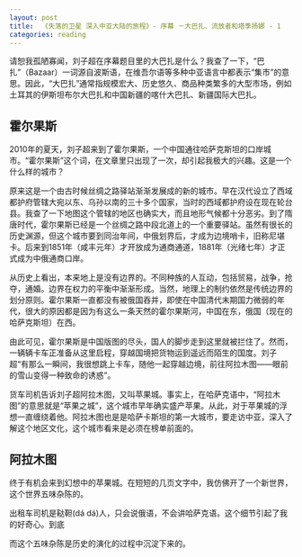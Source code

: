 ```yaml
---
layout: post
title:  《失落的卫星 深入中亚大陆的旅程》- 序幕 －大巴扎、流放者和塔季扬娜 - 1
categories: reading
---
```



请恕我孤陋寡闻，刘子超在序幕题目里的大巴扎是什么？我查了一下，“巴扎”（Bazaar）一词源自波斯语，在维吾尔语等多种中亚语言中都表示“集市”的意思。因此，“大巴扎”通常指规模宏大、历史悠久、商品种类繁多的大型市场，例如土耳其的伊斯坦布尔大巴扎和中国新疆的喀什大巴扎、新疆国际大巴扎。

## 霍尔果斯

2010年的夏天，刘子超来到了霍尔果斯，一个中国通往哈萨克斯坦的口岸城市。“霍尔果斯”这个词，在文章里只出现了一次，却引起我极大的兴趣。这是一个什么样的城市？

原来这是一个由古时候丝绸之路驿站渐渐发展成的新的城市。早在汉代设立了西域都护府管辖大宛以东、乌孙以南的三十多个国家，当时的西域都护府设在现在轮台县。我查了一下地图这个管辖的地区也确实大，而且地形气候都十分恶劣。到了隋唐时代，霍尔果斯已经是一个丝绸之路中段北道上的一个重要驿站。虽然有很长的历史渊源，但这个城市要到同治年间，中俄划界后，才成为边境哨卡，旧称尼堪卡。后来到1851年（咸丰元年）才开放成为通商通道，1881年（光绪七年）才正式成为中俄通商口岸。

从历史上看出，本来地上是没有边界的。不同种族的人互动，包括贸易，战争，抢夺，通婚。边界在权力的平衡中渐渐形成。当然，地理上的制约依然是传统边界的划分原则。霍尔果斯一直都没有被俄国吞并，即使在中国清代末期国力微弱的年代，很大的原因都是因为有这么一条天然的霍尔果斯河，中国在东，俄国（现在的哈萨克斯坦）在西。

由此可见，霍尔果斯是中国版图的尽头，国人的脚步走到这里就被拦住了。然而，一辆辆卡车正准备从这里启程，穿越国境把货物运到遥远而陌生的国度。刘子超“有那么一瞬间，我很想跳上卡车，随他一起穿越边境，前往阿拉木图——眼前的雪山变得一种致命的诱惑”。

货车司机告诉刘子超阿拉木图，又叫苹果城。事实上，在哈萨克语中，“阿拉木图”的意思就是“苹果之城”，这个城市早年确实盛产苹果。从此，对于苹果城的浮想一直缠绕着他。阿拉木图也是是哈萨卡斯坦的第一大城市，要走访中亚，深入了解这个地区文化，这个城市看来是必须在榜单前面的。

## 阿拉木图

终于有机会来到幻想中的苹果城。在短短的几页文字中，我仿佛开了一个新世界，这个世界五味杂陈的。

出租车司机是鞑靼(dá dá)人，只会说俄语，不会讲哈萨克语。这个细节引起了我的好奇心。到底



而这个五味杂陈是历史的演化的过程中沉淀下来的。


<!--stackedit_data:
eyJoaXN0b3J5IjpbMTIyMDkxNzIzMV19
-->